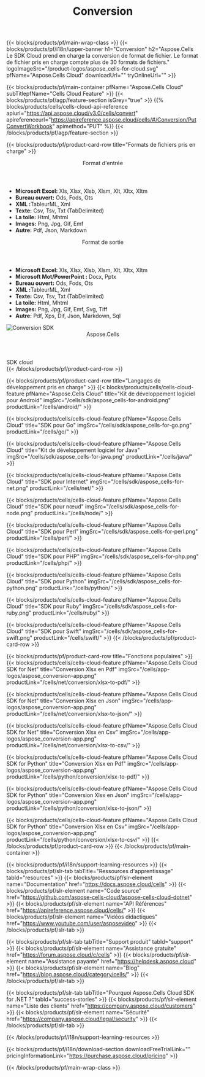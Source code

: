 ﻿---
title:  Conversion
description: Aspose.Cells Cloud REST API prend en charge la conversion de fichiers Excel en différents types de fichiers de format. Le SDK prend en charge les langages de développement. Ils incluent Android, C#, Go, Java, NodeJS, Perl, PHP, Python, Ruby et Swift.
url: /fr/conversion/
---
{{< blocks/products/pf/main-wrap-class >}}
{{< blocks/products/pf/i18n/upper-banner h1="Conversion" h2="Aspose.Cells Le SDK Cloud prend en charge la conversion de format de fichier. Le format de fichier pris en charge compte plus de 30 formats de fichiers." logoImageSrc="/product-logos/aspose_cells-for-cloud.svg" pfName="Aspose.Cells Cloud" downloadUrl="" tryOnlineUrl="" >}}

{{< blocks/products/pf/main-container pfName="Aspose.Cells Cloud" subTitlepfName="Cells Cloud Feature" >}}
{{< blocks/products/pf/agp/feature-section isGrey="true" >}}
{{% blocks/products/cells/cells-cloud-api-reference apiurl="https://api.aspose.cloud/v3.0/cells/convert" apireferenceurl="https://apireference.aspose.cloud/cells/#/Conversion/PutConvertWorkbook" apimethod="PUT" %}}
{{< /blocks/products/pf/agp/feature-section >}}

{{< blocks/products/pf/product-card-row title="Formats de fichiers pris en charge" >}}
<div class="diagram1 d2  d1-cloud">
<div class="d1-row">
<div class="d1-col d1-left"><header><i class="fa fa-mail-forward"> </i> Format d'entrée</header><ul>
<li><b>Microsoft Excel:</b> Xls, Xlsx, Xlsb, Xlsm, Xlt, Xltx, Xltm</li>
<li><b>Bureau ouvert:</b> Ods, Fods, Ots</li>
<li><b>XML :</b>TableurML, Xml</li>
<li><b>Texte:</b> Csv, Tsv, Txt (TabDelimited)</li>
<li><b>La toile:</b> Html, Mhtml</li>
<li><b>Images:</b> Png, Jpg, Gif, Emf</li>
<li><b>Autre:</b> Pdf, Json, Markdown</li>
</ul></div>
<div class="d1-col d1-right"><header><i class="fa fa-mail-forward"> </i> Format de sortie</header><ul>
<li><b>Microsoft Excel:</b> Xls, Xlsx, Xlsb, Xlsm, Xlt, Xltx, Xltm</li>
<li><b>Microsoft Mot/PowerPoint :</b> Docx, Pptx</li>
<li><b>Bureau ouvert:</b> Ods, Fods, Ots</li>
<li><b>XML :</b>TableurML, Xml</li>
<li><b>Texte:</b> Csv, Tsv, Txt (TabDelimited)</li>
<li><b>La toile:</b> Html, Mhtml</li>
<li><b>Images:</b> Png, Jpg, Gif, Emf, Svg, Tiff</li>
<li><b>Autre:</b> Pdf, Xps, Dif, Json, Markdown, Sql</li>
</ul></div>
</div>
<div class="d1-logo"><img src="/product-logos/aspose_cells-for-cloud.svg" alt="Conversion SDK"><header>Aspose.Cells</header><footer>SDK cloud</footer></div>
</div>
{{< /blocks/products/pf/product-card-row >}}

{{< blocks/products/pf/product-card-row title="Langages de développement pris en charge" >}}
{{< blocks/products/cells/cells-cloud-feature pfName="Aspose.Cells Cloud" title="Kit de développement logiciel pour Android" imgSrc="/cells/sdk/aspose_cells-for-android.png" productLink="/cells/android/" >}}

{{< blocks/products/cells/cells-cloud-feature pfName="Aspose.Cells Cloud" title="SDK pour Go" imgSrc="/cells/sdk/aspose_cells-for-go.png" productLink="/cells/go/" >}}

{{< blocks/products/cells/cells-cloud-feature pfName="Aspose.Cells Cloud" title="Kit de développement logiciel for Java" imgSrc="/cells/sdk/aspose_cells-for-java.png" productLink="/cells/java/" >}}

{{< blocks/products/cells/cells-cloud-feature pfName="Aspose.Cells Cloud" title="SDK pour Internet" imgSrc="/cells/sdk/aspose_cells-for-net.png" productLink="/cells/net/" >}}

{{< blocks/products/cells/cells-cloud-feature pfName="Aspose.Cells Cloud" title="SDK pour nœud" imgSrc="/cells/sdk/aspose_cells-for-node.png" productLink="/cells/node/" >}}

{{< blocks/products/cells/cells-cloud-feature pfName="Aspose.Cells Cloud" title="SDK pour Perl" imgSrc="/cells/sdk/aspose_cells-for-perl.png" productLink="/cells/perl/" >}}

{{< blocks/products/cells/cells-cloud-feature pfName="Aspose.Cells Cloud" title="SDK pour PHP" imgSrc="/cells/sdk/aspose_cells-for-php.png" productLink="/cells/php/" >}}

{{< blocks/products/cells/cells-cloud-feature pfName="Aspose.Cells Cloud" title="SDK pour Python" imgSrc="/cells/sdk/aspose_cells-for-python.png" productLink="/cells/python/" >}}

{{< blocks/products/cells/cells-cloud-feature pfName="Aspose.Cells Cloud" title="SDK pour Ruby" imgSrc="/cells/sdk/aspose_cells-for-ruby.png" productLink="/cells/ruby/" >}}

{{< blocks/products/cells/cells-cloud-feature pfName="Aspose.Cells Cloud" title="SDK pour Swift" imgSrc="/cells/sdk/aspose_cells-for-swift.png" productLink="/cells/swift/" >}}
{{< /blocks/products/pf/product-card-row >}}

{{< blocks/products/pf/product-card-row title="Fonctions populaires" >}}
{{< blocks/products/cells/cells-cloud-feature pfName="Aspose.Cells Cloud SDK for Net" title="Conversion Xlsx en Pdf" imgSrc="/cells/app-logos/aspose_conversion-app.png" productLink="/cells/net/conversion/xlsx-to-pdf/" >}}

{{< blocks/products/cells/cells-cloud-feature pfName="Aspose.Cells Cloud SDK for Net" title="Conversion Xlsx en Json" imgSrc="/cells/app-logos/aspose_conversion-app.png" productLink="/cells/net/conversion/xlsx-to-json/" >}}

{{< blocks/products/cells/cells-cloud-feature pfName="Aspose.Cells Cloud SDK for Net" title="Conversion Xlsx en Csv" imgSrc="/cells/app-logos/aspose_conversion-app.png" productLink="/cells/net/conversion/xlsx-to-csv/" >}}

{{< blocks/products/cells/cells-cloud-feature pfName="Aspose.Cells Cloud SDK for Python" title="Conversion Xlsx en Pdf" imgSrc="/cells/app-logos/aspose_conversion-app.png" productLink="/cells/python/conversion/xlsx-to-pdf/" >}}

{{< blocks/products/cells/cells-cloud-feature pfName="Aspose.Cells Cloud SDK for Python" title="Conversion Xlsx en Json" imgSrc="/cells/app-logos/aspose_conversion-app.png" productLink="/cells/python/conversion/xlsx-to-json/" >}}

{{< blocks/products/cells/cells-cloud-feature pfName="Aspose.Cells Cloud SDK for Python" title="Conversion Xlsx en Csv" imgSrc="/cells/app-logos/aspose_conversion-app.png" productLink="/cells/python/conversion/xlsx-to-csv/" >}}
{{< /blocks/products/pf/product-card-row >}}
{{< /blocks/products/pf/main-container >}}

{{< blocks/products/pf/i18n/support-learning-resources >}}
{{< blocks/products/pf/slr-tab tabTitle="Ressources d\'apprentissage" tabId="resources" >}}
{{< blocks/products/pf/slr-element name="Documentation" href="https://docs.aspose.cloud/cells" >}}
{{< blocks/products/pf/slr-element name="Code source" href="https://github.com/aspose-cells-cloud/aspose-cells-cloud-dotnet" >}}
{{< blocks/products/pf/slr-element name="API Références" href="https://apireference.aspose.cloud/cells/" >}}
{{< blocks/products/pf/slr-element name="Vidéos didactiques" href="https://www.youtube.com/user/asposevideo" >}}
{{< /blocks/products/pf/slr-tab >}}

{{< blocks/products/pf/slr-tab tabTitle="Support produit" tabId="support" >}}
{{< blocks/products/pf/slr-element name="Assistance gratuite" href="https://forum.aspose.cloud/c/cells" >}}
{{< blocks/products/pf/slr-element name="Assistance payante" href="https://helpdesk.aspose.cloud" >}}
{{< blocks/products/pf/slr-element name="Blog" href="https://blog.aspose.cloud/category/cells/" >}}
{{< /blocks/products/pf/slr-tab >}}

{{< blocks/products/pf/slr-tab tabTitle="Pourquoi Aspose.Cells Cloud SDK for .NET ?" tabId="success-stories" >}}
{{< blocks/products/pf/slr-element name="Liste des clients" href="https://company.aspose.cloud/customers" >}}
{{< blocks/products/pf/slr-element name="Sécurité" href="https://company.aspose.cloud/legal/security" >}}
{{< /blocks/products/pf/slr-tab >}}

{{< /blocks/products/pf/i18n/support-learning-resources >}}

{{< blocks/products/pf/i18n/download-section downloadFreeTrialLink="" pricingInformationLink="https://purchase.aspose.cloud/pricing" >}}

{{< /blocks/products/pf/main-wrap-class >}}
